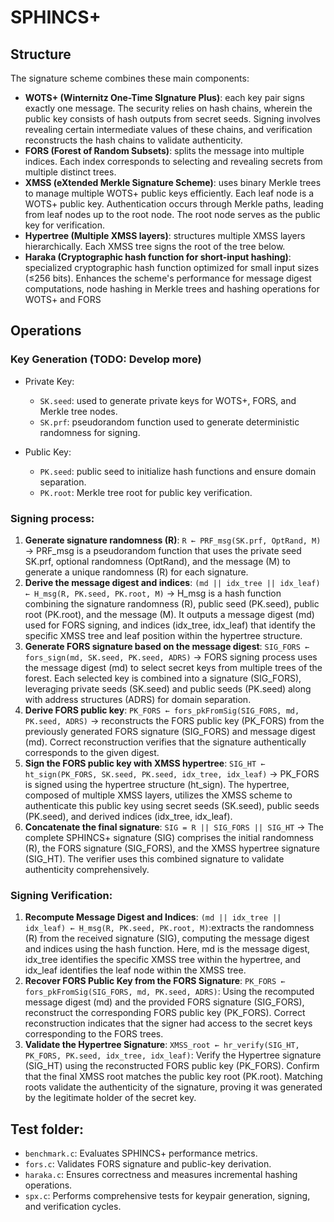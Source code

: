 # SPHINCS+

## Structure
The signature scheme combines these main components:
- **WOTS+ (Winternitz One-Time SIgnature Plus)**: each key pair signs exactly one message. The security relies on hash chains, wherein the public key consists of hash outputs from secret seeds. Signing involves revealing certain intermediate values of these chains, and verification reconstructs the hash chains to validate authenticity.
- **FORS (Forest of Random Subsets)**: splits the message into multiple indices. Each index corresponds to selecting and revealing secrets from multiple distinct trees.
- **XMSS (eXtended Merkle Signature Scheme)**: uses binary Merkle trees to manage multiple WOTS+ public keys efficiently. Each leaf node is a WOTS+ public key. Authentication occurs through Merkle paths, leading from leaf nodes up to the root node. The root node serves as the public key for verification.
- **Hypertree (Multiple XMSS layers)**: structures multiple XMSS layers hierarchically. Each XMSS tree signs the root of the tree below.
- **Haraka (Cryptographic hash function for short-input hashing)**: specialized cryptographic hash function optimized for small input sizes (≤256 bits). Enhances the scheme's performance for message digest computations, node hashing in Merkle trees and hashing operations for WOTS+ and FORS

## Operations
### Key Generation (TODO: Develop more)
  - Private Key:
    - `SK.seed`: used to generate private keys for WOTS+, FORS, and Merkle tree nodes.
    - `SK.prf`: pseudorandom function used to generate deterministic randomness for signing.

  - Public Key:
    - `PK.seed`: public seed to initialize hash functions and ensure domain separation.
    - `PK.root`: Merkle tree root for public key verification.

### Signing process:
  1. **Generate signature randomness (R)**: `R ← PRF_msg(SK.prf, OptRand, M)` -> PRF_msg is a pseudorandom function that uses the private seed SK.prf, optional randomness (OptRand), and the message (M) to generate a unique randomness (R) for each signature.
  2. **Derive the message digest and indices**: `(md || idx_tree || idx_leaf) ← H_msg(R, PK.seed, PK.root, M)` -> H_msg is a hash function combining the signature randomness (R), public seed (PK.seed), public root (PK.root), and the message (M). It outputs a message digest (md) used for FORS signing, and indices (idx_tree, idx_leaf) that identify the specific XMSS tree and leaf position within the hypertree structure.
  3. **Generate FORS signature based on the message digest**: `SIG_FORS ← fors_sign(md, SK.seed, PK.seed, ADRS)` -> FORS signing process uses the message digest (md) to select secret keys from multiple trees of the forest. Each selected key is combined into a signature (SIG_FORS), leveraging private seeds (SK.seed) and public seeds (PK.seed) along with address structures (ADRS) for domain separation.
  4. **Derive FORS public key**: `PK_FORS ← fors_pkFromSig(SIG_FORS, md, PK.seed, ADRS)` -> reconstructs the FORS public key (PK_FORS) from the previously generated FORS signature (SIG_FORS) and message digest (md). Correct reconstruction verifies that the signature authentically corresponds to the given digest.
  5. **Sign the FORS public key with XMSS hypertree**: `SIG_HT ← ht_sign(PK_FORS, SK.seed, PK.seed, idx_tree, idx_leaf)` -> PK_FORS is signed using the hypertree structure (ht_sign). The hypertree, composed of multiple XMSS layers, utilizes the XMSS scheme to authenticate this public key using secret seeds (SK.seed), public seeds (PK.seed), and derived indices (idx_tree, idx_leaf).
  6. **Concatenate the final signature**: `SIG = R || SIG_FORS || SIG_HT` -> The complete SPHINCS+ signature (SIG) comprises the initial randomness (R), the FORS signature (SIG_FORS), and the XMSS hypertree signature (SIG_HT). The verifier uses this combined signature to validate authenticity comprehensively.

### Signing Verification:
  1. **Recompute Message Digest and Indices**: `(md || idx_tree || idx_leaf) ← H_msg(R, PK.seed, PK.root, M)`:extracts the randomness (R) from the received signature (SIG), computing the message digest and indices using the hash function. Here, md is the message digest, idx_tree identifies the specific XMSS tree within the hypertree, and idx_leaf identifies the leaf node within the XMSS tree.
  2. **Recover FORS Public Key from the FORS Signature**: `PK_FORS ← fors_pkFromSig(SIG_FORS, md, PK.seed, ADRS)`: Using the recomputed message digest (md) and the provided FORS signature (SIG_FORS), reconstruct the corresponding FORS public key (PK_FORS). Correct reconstruction indicates that the signer had access to the secret keys corresponding to the FORS trees.
  3. **Validate the Hypertree Signature**: `XMSS_root ← hr_verify(SIG_HT, PK_FORS, PK.seed, idx_tree, idx_leaf)`: Verify the Hypertree signature (SIG_HT) using the reconstructed FORS public key (PK_FORS). Confirm that the final XMSS root matches the public key root (PK.root). Matching roots validate the authenticity of the signature, proving it was generated by the legitimate holder of the secret key.


## Test folder:
- `benchmark.c`: Evaluates SPHINCS+ performance metrics.
- `fors.c`: Validates FORS signature and public-key derivation.
- `haraka.c`: Ensures correctness and measures incremental hashing operations.
- `spx.c`: Performs comprehensive tests for keypair generation, signing, and verification cycles.